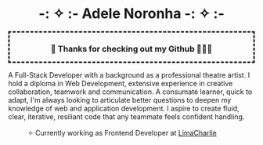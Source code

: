 <div align="center">
  <h1>-: ✧ :-  Adele Noronha  -: ✧ :-</h1>
</div>

<div style="margin-bottom: 1rem; border-style:dashed" align="center"><h3>🌱 Thanks for checking out my Github 👩🏽‍💻 </h3>
</div>

A Full-Stack Developer with a background as a professional theatre artist. I hold a diploma in Web Development, extensive experience in creative collaboration, teamwork and communication. A consumate learner, quick to adapt, I'm always looking to articulate better questions to deepen my knowledge of web and application development. I aspire to create fluid, clear, iterative, resiliant code that any teammate feels confident handling. 

<div style="margin: 1rem;">
<ul> ✧ Currently working as Frontend Developer at <a href=”https://www.linkedin.com/company/limacharlieio/”>LimaCharlie</a> </ul>
</div>
